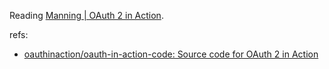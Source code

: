 Reading [Manning | OAuth 2 in Action](https://www.manning.com/books/oauth-2-in-action).

refs:
- [oauthinaction/oauth-in-action-code: Source code for OAuth 2 in Action](https://github.com/oauthinaction/oauth-in-action-code)
